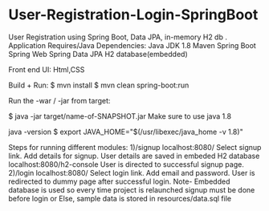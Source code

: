 # User-Registration-Login-SpringBoot

 User Registration using Spring Boot, Data JPA, in-memory H2 db .
Application Requires/Java Dependencies:
Java JDK 1.8
Maven 
Spring Boot
Spring Web
Spring Data JPA
H2 database(embedded)

Front end UI:
Html,CSS



Build + Run:
$ mvn install
$ mvn clean spring-boot:run

Run the -war / -jar from target:

$ java -jar target/name-of-SNAPSHOT.jar
Make sure to use java 1.8

java -version
$ export JAVA_HOME="$(/usr/libexec/java_home -v 1.8)"

Steps for running different modules:
1)/signup
  localhost:8080/
  Select signup link.
  Add details for signup.
  User details are saved in embeded H2 database
  localhost:8080/h2-console
  User is directed to successful signup page.
2)/login
  localhost:8080/
  Select login link.
  Add email and password.
  User is redirected to dummy page after successful login.
Note- Embedded database is used so every time project is relaunched signup must be done before login
      or Else, sample data is stored in resources/data.sql file
